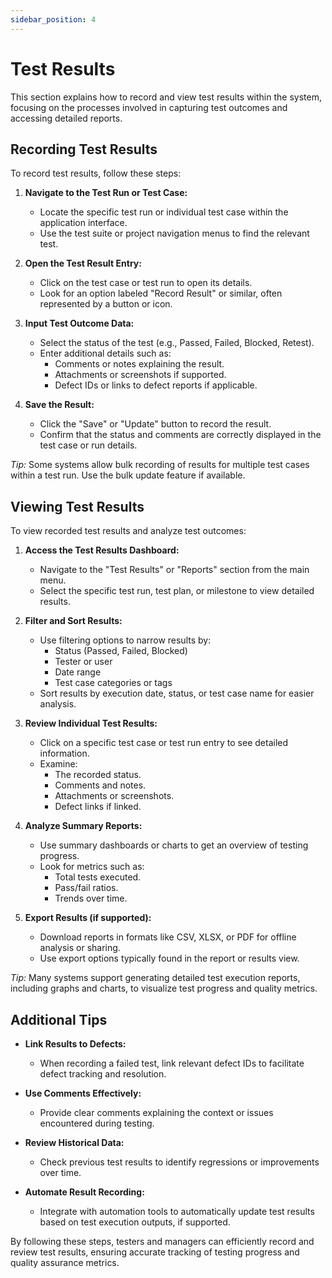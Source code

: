 ```yaml
---
sidebar_position: 4
---
```


# Test Results

This section explains how to record and view test results within the system, focusing on the processes involved in capturing test outcomes and accessing detailed reports.

## Recording Test Results

To record test results, follow these steps:

1. **Navigate to the Test Run or Test Case:**
   - Locate the specific test run or individual test case within the application interface.
   - Use the test suite or project navigation menus to find the relevant test.

2. **Open the Test Result Entry:**
   - Click on the test case or test run to open its details.
   - Look for an option labeled "Record Result" or similar, often represented by a button or icon.

3. **Input Test Outcome Data:**
   - Select the status of the test (e.g., Passed, Failed, Blocked, Retest).
   - Enter additional details such as:
     - Comments or notes explaining the result.
     - Attachments or screenshots if supported.
     - Defect IDs or links to defect reports if applicable.

4. **Save the Result:**
   - Click the "Save" or "Update" button to record the result.
   - Confirm that the status and comments are correctly displayed in the test case or run details.

*Tip:* Some systems allow bulk recording of results for multiple test cases within a test run. Use the bulk update feature if available.

## Viewing Test Results

To view recorded test results and analyze test outcomes:

1. **Access the Test Results Dashboard:**
   - Navigate to the "Test Results" or "Reports" section from the main menu.
   - Select the specific test run, test plan, or milestone to view detailed results.

2. **Filter and Sort Results:**
   - Use filtering options to narrow results by:
     - Status (Passed, Failed, Blocked)
     - Tester or user
     - Date range
     - Test case categories or tags
   - Sort results by execution date, status, or test case name for easier analysis.

3. **Review Individual Test Results:**
   - Click on a specific test case or test run entry to see detailed information.
   - Examine:
     - The recorded status.
     - Comments and notes.
     - Attachments or screenshots.
     - Defect links if linked.

4. **Analyze Summary Reports:**
   - Use summary dashboards or charts to get an overview of testing progress.
   - Look for metrics such as:
     - Total tests executed.
     - Pass/fail ratios.
     - Trends over time.

5. **Export Results (if supported):**
   - Download reports in formats like CSV, XLSX, or PDF for offline analysis or sharing.
   - Use export options typically found in the report or results view.

*Tip:* Many systems support generating detailed test execution reports, including graphs and charts, to visualize test progress and quality metrics.

## Additional Tips

- **Link Results to Defects:**
  - When recording a failed test, link relevant defect IDs to facilitate defect tracking and resolution.

- **Use Comments Effectively:**
  - Provide clear comments explaining the context or issues encountered during testing.

- **Review Historical Data:**
  - Check previous test results to identify regressions or improvements over time.

- **Automate Result Recording:**
  - Integrate with automation tools to automatically update test results based on test execution outputs, if supported.

By following these steps, testers and managers can efficiently record and review test results, ensuring accurate tracking of testing progress and quality assurance metrics.